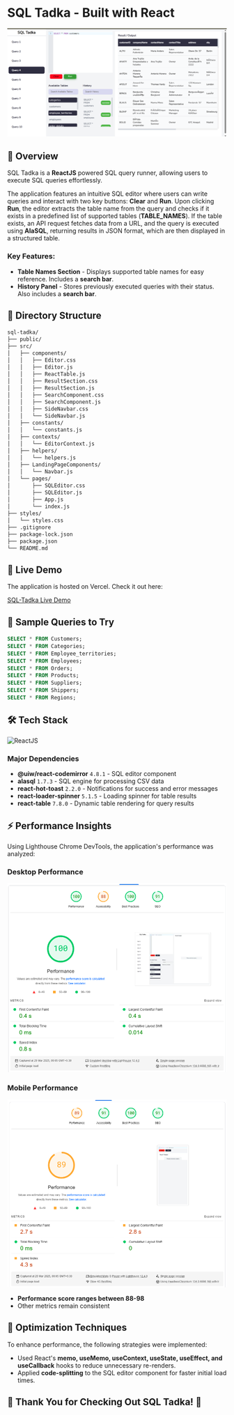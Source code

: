 # SQL Tadka - Built with React

![SQL Tadka](./public/demo-image.png)

## 🧐 Overview
SQL Tadka is a **ReactJS** powered SQL query runner, allowing users to execute SQL queries effortlessly.

The application features an intuitive SQL editor where users can write queries and interact with two key buttons: **Clear** and **Run**. Upon clicking **Run**, the editor extracts the table name from the query and checks if it exists in a predefined list of supported tables (**TABLE_NAMES**). If the table exists, an API request fetches data from a URL, and the query is executed using **AlaSQL**, returning results in JSON format, which are then displayed in a structured table.

### Key Features:
- **Table Names Section** - Displays supported table names for easy reference. Includes a **search bar**.
- **History Panel** - Stores previously executed queries with their status. Also includes a **search bar**.

## 📂 Directory Structure
```
sql-tadka/
├── public/
├── src/
│   ├── components/
│   │   ├── Editor.css
│   │   ├── Editor.js
│   │   ├── ReactTable.js
│   │   ├── ResultSection.css
│   │   ├── ResultSection.js
│   │   ├── SearchComponent.css
│   │   ├── SearchComponent.js
│   │   ├── SideNavbar.css
│   │   └── SideNavbar.js
│   ├── constants/
│   │   └── constants.js
│   ├── contexts/
│   │   └── EditorContext.js
│   ├── helpers/
│   │   └── helpers.js
│   ├── LandingPageComponents/
│   │   └── Navbar.js
│   └── pages/
│       ├── SQLEditor.css
│       ├── SQLEditor.js
│       ├── App.js
│       └── index.js
├── styles/
│   └── styles.css
├── .gitignore
├── package-lock.json
├── package.json
└── README.md
```

## 🚀 Live Demo
The application is hosted on Vercel. Check it out here:

[SQL-Tadka Live Demo](https://sql-tadka.vercel.app/)

## 📝 Sample Queries to Try
```sql
SELECT * FROM Customers;
SELECT * FROM Categories;
SELECT * FROM Employee_territories;
SELECT * FROM Employees;
SELECT * FROM Orders;
SELECT * FROM Products;
SELECT * FROM Suppliers;
SELECT * FROM Shippers;
SELECT * FROM Regions;
```

## 🛠 Tech Stack
![ReactJS](https://img.shields.io/badge/ReactJS-61DAFB?&style=for-the-badge&logo=react&logoColor=white&style=plastic)

### Major Dependencies
- **@uiw/react-codemirror** `4.8.1` - SQL editor component
- **alasql** `1.7.3` - SQL engine for processing CSV data
- **react-hot-toast** `2.2.0` - Notifications for success and error messages
- **react-loader-spinner** `5.1.5` - Loading spinner for table results
- **react-table** `7.8.0` - Dynamic table rendering for query results

## ⚡ Performance Insights
Using Lighthouse Chrome DevTools, the application's performance was analyzed:

### Desktop Performance
![Desktop Performance](./public/desktop-perf.png)

### Mobile Performance
![Mobile Performance](./public/mobile-perf.png)

- **Performance score ranges between 88-98**
- Other metrics remain consistent

## 🔧 Optimization Techniques
To enhance performance, the following strategies were implemented:
- Used React's **memo, useMemo, useContext, useState, useEffect, and useCallback** hooks to reduce unnecessary re-renders.
- Applied **code-splitting** to the SQL editor component for faster initial load times.

## 🎉 Thank You for Checking Out SQL Tadka! 🎉
